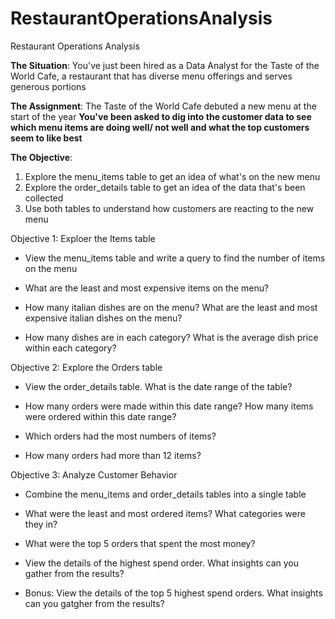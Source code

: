 # RestaurantOperationsAnalysis

Restaurant Operations Analysis

**The Situation**: You've just been hired as a Data Analyst for the Taste of the World Cafe, a restaurant that has diverse menu offerings and serves generous portions

**The Assignment**: The Taste of the World Cafe debuted a new menu at the start of the year
**You've been asked to dig into the customer data to see which menu items are doing well/ not well and what the top customers seem to like best**

**The Objective**: 
1. Explore the menu_items table to get an idea of what's on the new menu
2. Explore the order_details table to get an idea of the data that's been collected
3. Use both tables to understand how customers are reacting to the new menu




Objective 1: Exploer the Items table
- View the menu_items table and write a query to find the number of items on the menu

- What are the least and most expensive items on the menu?

- How many italian dishes are on the menu? What are the least and most expensive italian dishes on the menu?

- How many dishes are in each category? What is the average dish price within each category?

Objective 2: Explore the Orders table
- View the order_details table. What is the date range of the table?

- How many orders were made within this date range? How many items were ordered within this date range?

- Which orders had the most numbers of items?

- How many orders had more than 12 items?

Objective 3: Analyze Customer Behavior
- Combine the menu_items and order_details tables into a single table

- What were the least and most ordered items? What categories were they in?

- What were the top 5 orders that spent the most money?

- View the details of the highest spend order. What insights can you gather from the results?

- Bonus: View the details of the top 5 highest spend orders. What insights can you gatgher from the results?
